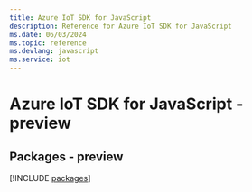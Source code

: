 ```yaml
---
title: Azure IoT SDK for JavaScript
description: Reference for Azure IoT SDK for JavaScript
ms.date: 06/03/2024
ms.topic: reference
ms.devlang: javascript
ms.service: iot
---
```

# Azure IoT SDK for JavaScript - preview
## Packages - preview
[!INCLUDE [packages](iot-index.md)]